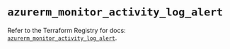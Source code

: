 # `azurerm_monitor_activity_log_alert`

Refer to the Terraform Registry for docs: [`azurerm_monitor_activity_log_alert`](https://registry.terraform.io/providers/hashicorp/azurerm/3.104.2/docs/resources/monitor_activity_log_alert).
